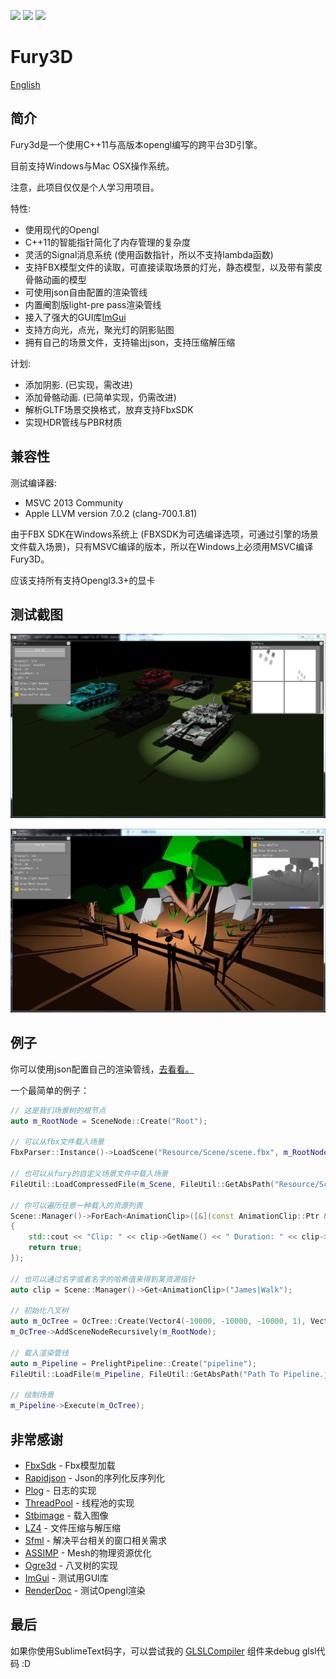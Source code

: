 ![](https://img.shields.io/badge/dev-v0.2.1-green.svg) ![](https://img.shields.io/badge/build-passing-green.svg) ![](https://img.shields.io/badge/license-MIT-blue.svg)

# Fury3D

[English](README.md)

## 简介

Fury3d是一个使用C++11与高版本opengl编写的跨平台3D引擎。

目前支持Windows与Mac OSX操作系统。

注意，此项目仅仅是个人学习用项目。

特性: 

* 使用现代的Opengl
* C++11的智能指针简化了内存管理的复杂度
* 灵活的Signal消息系统 (使用函数指针，所以不支持lambda函数)
* 支持FBX模型文件的读取，可直接读取场景的灯光，静态模型，以及带有蒙皮骨骼动画的模型
* 可使用json自由配置的渲染管线
* 内置阉割版light-pre pass渲染管线
* 接入了强大的GUI库[ImGui](https://github.com/ocornut/imgui)
* 支持方向光，点光，聚光灯的阴影贴图
* 拥有自己的场景文件，支持输出json，支持压缩解压缩

计划:

* 添加阴影. (已实现，需改进)
* 添加骨骼动画. (已简单实现，仍需改进)
* 解析GLTF场景交换格式，放弃支持FbxSDK
* 实现HDR管线与PBR材质

## 兼容性

测试编译器: 

* MSVC 2013 Community
* Apple LLVM version 7.0.2 (clang-700.1.81)

由于FBX SDK在Windows系统上 (FBXSDK为可选编译选项，可通过引擎的场景文件载入场景)，只有MSVC编译的版本，所以在Windows上必须用MSVC编译Fury3D。

应该支持所有支持Opengl3.3+的显卡

## 测试截图

![阴影和动态光照](screenshots/1.jpg)

![阴影和动态光照](screenshots/2.jpg)

## 例子

你可以使用json配置自己的渲染管线，[去看看。](https://github.com/sindney/fury3d/blob/master/examples/bin/Resource/Pipeline/DefferedLighting.json)

一个最简单的例子： 

~~~~~~~~~~cpp
// 这是我们场景树的根节点
auto m_RootNode = SceneNode::Create("Root");

// 可以从fbx文件载入场景
FbxParser::Instance()->LoadScene("Resource/Scene/scene.fbx", m_RootNode, importOptions);

// 也可以从fury的自定义场景文件中载入场景
FileUtil::LoadCompressedFile(m_Scene, FileUtil::GetAbsPath("Resource/Scene/scene.bin"));

// 你可以遍历任意一种载入的资源列表
Scene::Manager()->ForEach<AnimationClip>([&](const AnimationClip::Ptr &clip) -> bool
{
	std::cout << "Clip: " << clip->GetName() << " Duration: " << clip->GetDuration() << std::endl;
	return true;
});

// 也可以通过名字或者名字的哈希值来得到某资源指针
auto clip = Scene::Manager()->Get<AnimationClip>("James|Walk");

// 初始化八叉树
auto m_OcTree = OcTree::Create(Vector4(-10000, -10000, -10000, 1), Vector4(10000, 10000, 10000, 1), 2);
m_OcTree->AddSceneNodeRecursively(m_RootNode);

// 载入渲染管线
auto m_Pipeline = PrelightPipeline::Create("pipeline");
FileUtil::LoadFile(m_Pipeline, FileUtil::GetAbsPath("Path To Pipeline.json"));

// 绘制场景
m_Pipeline->Execute(m_OcTree);
~~~~~~~~~~

## 非常感谢

* [FbxSdk](http://www.autodesk.com/products/fbx/overview) - Fbx模型加载
* [Rapidjson](https://github.com/miloyip/rapidjson) - Json的序列化反序列化
* [Plog](https://github.com/SergiusTheBest/plog) - 日志的实现
* [ThreadPool](https://github.com/progschj/ThreadPool) - 线程池的实现
* [Stbimage](https://github.com/nothings/stb) - 载入图像
* [LZ4](https://github.com/Cyan4973/lz4) - 文件压缩与解压缩
* [Sfml](http://www.sfml-dev.org) - 解决平台相关的窗口相关需求
* [ASSIMP](https://github.com/assimp/assimp) - Mesh的物理资源优化
* [Ogre3d](http://www.ogre3d.org) - 八叉树的实现
* [ImGui](https://github.com/ocornut/imgui) - 测试用GUI库
* [RenderDoc](https://github.com/baldurk/renderdoc) - 测试Opengl渲染

## 最后

如果你使用SublimeText码字，可以尝试我的 [GLSLCompiler](https://github.com/sindney/GLSLCompiler) 组件来debug glsl代码 :D
